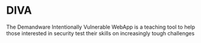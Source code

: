 # DIVA
The Demandware Intentionally Vulnerable WebApp is a teaching tool to help those interested in security test their skills on increasingly tough challenges
